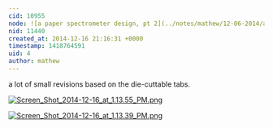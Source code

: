 ```yaml
---
cid: 10955
node: ![a paper spectrometer design, pt 2](../notes/mathew/12-06-2014/a-paper-spectrometer-design-pt-2)
nid: 11440
created_at: 2014-12-16 21:16:31 +0000
timestamp: 1418764591
uid: 4
author: mathew
---
```


a lot of small revisions based on the die-cuttable tabs.

[![Screen_Shot_2014-12-16_at_1.13.55_PM.png](https://i.publiclab.org/system/images/photos/000/008/444/medium/Screen_Shot_2014-12-16_at_1.13.55_PM.png)](https://i.publiclab.org/system/images/photos/000/008/444/original/Screen_Shot_2014-12-16_at_1.13.55_PM.png)


[![Screen_Shot_2014-12-16_at_1.13.39_PM.png](https://i.publiclab.org/system/images/photos/000/008/445/medium/Screen_Shot_2014-12-16_at_1.13.39_PM.png)](https://i.publiclab.org/system/images/photos/000/008/445/original/Screen_Shot_2014-12-16_at_1.13.39_PM.png)



